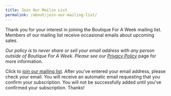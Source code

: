 ```yaml
---
title: Join Our Mailin List
permalink: /about/join-our-mailing-list/
---
```


Thank you for your interest in joining the Boutique For A Week mailing list. Members of our mailing list receive occasional emails about upcoming sales.

_Our policy is to never share or sell your email address with any person outside of Boutique For A Week. Please see our_ _[Privacy Policy](/privacy-policy/)_ page for more information.

Click to [join our mailing list](http://www.mysalemanager.net/mal_start.aspx?partnercode=BFAW). After you've entered your email address, please check your email. You will receive an automatic email requesting that you confirm your subscription. You will not be successfully added until you've confirmed your subscription. Thanks!
